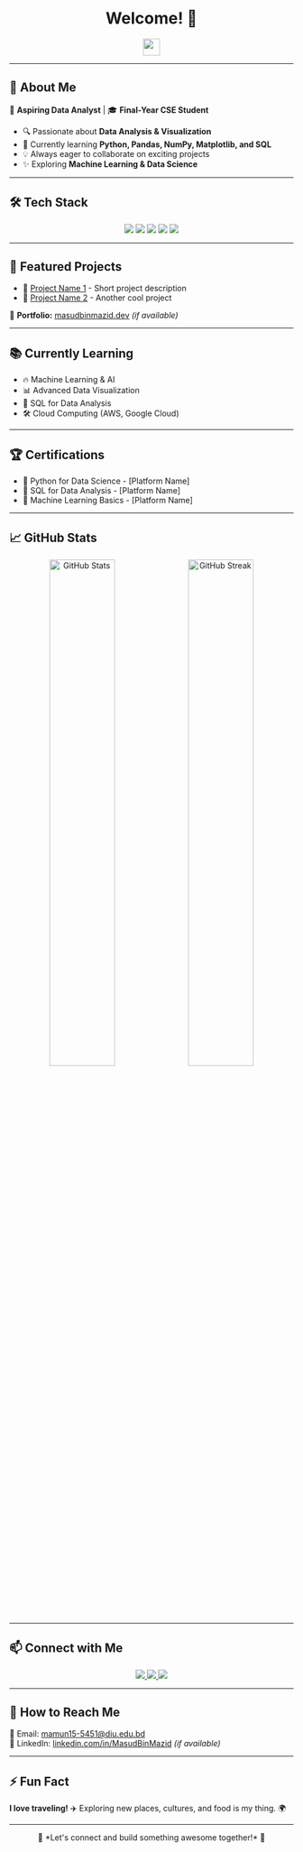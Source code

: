 <h1 align="center">Welcome! 👋</h1>

<p align="center">
  <img src="https://media.giphy.com/media/hvRJCLFzcasrR4ia7z/giphy.gif" width="30px"/>
</p>

---

## 🌟 About Me  
🚀 **Aspiring Data Analyst** | 🎓 **Final-Year CSE Student**  

- 🔍 Passionate about **Data Analysis & Visualization**  
- 🐍 Currently learning **Python, Pandas, NumPy, Matplotlib, and SQL**  
- 💡 Always eager to collaborate on exciting projects  
- ✨ Exploring **Machine Learning & Data Science**  

---

## 🛠️ Tech Stack  

<div align="center">  
  <img src="https://img.shields.io/badge/Python-3776AB?style=for-the-badge&logo=python&logoColor=white" />
  <img src="https://img.shields.io/badge/Numpy-013243?style=for-the-badge&logo=numpy&logoColor=white" />
  <img src="https://img.shields.io/badge/Pandas-150458?style=for-the-badge&logo=pandas&logoColor=white" />
  <img src="https://img.shields.io/badge/Matplotlib-11557C?style=for-the-badge&logo=matplotlib&logoColor=white" />
  <img src="https://img.shields.io/badge/SQL-4479A1?style=for-the-badge&logo=sqlite&logoColor=white" />
</div>  

---

## 🚀 Featured Projects  
- 🔹 [Project Name 1](https://github.com/your-repo) - Short project description  
- 🔹 [Project Name 2](https://github.com/your-repo) - Another cool project  

🔗 **Portfolio:** [masudbinmazid.dev](#) _(if available)_  

---

## 📚 Currently Learning  
- 🔥 Machine Learning & AI  
- 📊 Advanced Data Visualization  
- 📝 SQL for Data Analysis  
- 🛠️ Cloud Computing (AWS, Google Cloud)  

---

## 🏆 Certifications  
- 📜 Python for Data Science - [Platform Name]  
- 📜 SQL for Data Analysis - [Platform Name]  
- 📜 Machine Learning Basics - [Platform Name]  

---

## 📈 GitHub Stats  

<p align="center">
  <img src="https://github-readme-stats.vercel.app/api?username=MasudBinMazid&show_icons=true&theme=tokyonight" width="48%" alt="GitHub Stats"/>
  <img src="https://github-readme-streak-stats.herokuapp.com/?user=MasudBinMazid&theme=tokyonight" width="48%" alt="GitHub Streak"/>
</p>

---

## 📫 Connect with Me  

<p align="center">
  <a href="https://t.me/MasudBinMazid">
    <img src="https://img.shields.io/badge/Telegram-%40MasudBinMazid-26A5E4?style=for-the-badge&logo=telegram&logoColor=white" />
  </a>
  <a href="https://github.com/MasudBinMazid">
    <img src="https://img.shields.io/badge/GitHub-MasudBinMazid-181717?style=for-the-badge&logo=github&logoColor=white" />
  </a>
  <a href="https://www.facebook.com/MasudBinMazid">
    <img src="https://img.shields.io/badge/Facebook-MasudBinMazid-1877F2?style=for-the-badge&logo=facebook&logoColor=white" />
  </a>
</p>

---

## 📩 How to Reach Me  
📧 Email: [mamun15-5451@diu.edu.bd](mailto:mamun15-5451@diu.edu.bd)  
💼 LinkedIn: [linkedin.com/in/MasudBinMazid](#) _(if available)_  

---

## ⚡ Fun Fact  
**I love traveling!** ✈️ Exploring new places, cultures, and food is my thing. 🌍  

---

<p align="center">  
  🔹 *Let's connect and build something awesome together!* 🚀  
</p>

